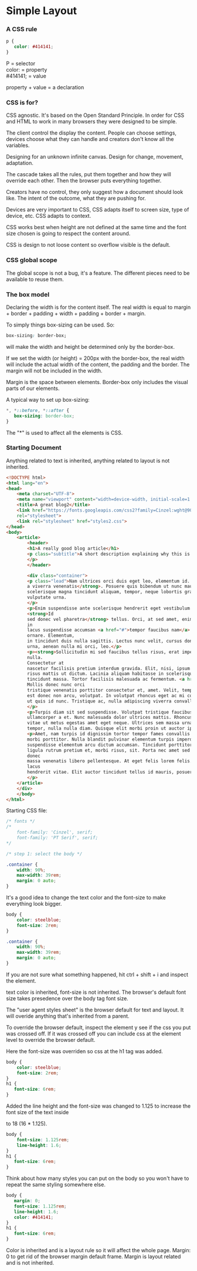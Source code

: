# Simple Layout

### A CSS rule  

```css
p {
   color: #414141;
}
```
P = selector  
color: = property  
#414141; = value  

property + value = a declaration  

### CSS is for?

CSS agnostic. It's based on the Open Standard Principle. In order for CSS and HTML to work in many browsers they were designed to be simple.  

The client control the display the content. People can choose settings, devices choose what they can handle and creators don't know all the variables. 

Designing for an unknown infinite canvas. Design for change, movement, adaptation. 

The cascade takes all the rules, put them together and how they will override each other. Then the browser puts everything together.

Creators have no control, they only suggest how a document should look like. The intent of the outcome, what they are pushing for.  

Devices are very important to CSS, CSS adapts itself to screen size, type of device, etc. CSS adapts to context.   

CSS works best when height are not defined at the same time and the font size chosen is going to respect the content around.  

CSS is design to not loose content so overflow visible is the default.  

### CSS global scope

The global scope is not a bug, it's a feature. The different pieces need to be available to reuse them.

### The box model

Declaring the width is for the content itself. The real width is equal to margin + border + padding + width + padding + border + margin.  

To simply things box-sizing can be used. So:
```css
box-sizing: border-box;
``` 
will make the width and height be determined only by the border-box.  

If we set the width (or height) = 200px with the border-box, the real width will include the actual width of the content, the padding and the border. The margin will not be included in the width.  

Margin is the space between elements. Border-box only includes the visual parts of our elements. 

A typical way to set up box-sizing:
```css
*, *::before, *::after {
   box-sizing: border-box;
}
```
The "*" is used to affect all the elements is CSS.  

### Starting Document

Anything related to text is inherited, anything related to layout is not inherited.  

```html
<!DOCTYPE html>
<html lang="en">
<head>
    <meta charset="UTF-8">
    <meta name="viewport" content="width=device-width, initial-scale=1.0">    
    <title>A great blog2</title>
    <link href="https://fonts.googleapis.com/css2?family=Cinzel:wght@900&family=PT+Serif:wght@400;700&display=swap"
    rel="stylesheet">
    <link rel="stylesheet" href="styles2.css">
</head>
<body>
    <article>
        <header>
        <h1>A really good blog article</h1>
        <p class="subtitle">A short description explaining why this is a good article and trying to get you to stick around.
        </p>
        </header>

        <div class="container">
        <p class="lead">Nam ultrices orci duis eget leo, elementum id. Pharetra ut blandit nisl aliquet <strong>morbi quam
        a viverra venenatis</strong>. Posuere quis bibendum ut nunc mauris nibh. Mauris mi sodales pretium fusce. Nulla
        scelerisque magna tincidunt aliquam, tempor, neque lobortis gravida. Tellus ante nec laoreet ullamcorper sit
        vulputate urna.
        </p>
        <p>Enim suspendisse ante scelerisque hendrerit eget vestibulum velit. Vestibulum amet a id a mattis nisl.
        <strong>Id
        sed donec vel pharetra</strong> tellus. Orci, at sed amet, enim luctus odio scelerisque. Purus vitae natoque
        in
        lacus suspendisse accumsan <a href="#">tempor faucibus nam</a>. Pulvinar nisl pellentesque congue lectus turpis
        ornare. Elementum,
        in tincidunt duis nulla sagittis. Lectus nunc velit, cursus donec magna leo massa, faucibus ac. Risus commodo eu
        urna, aenean nulla mi orci, leo.</p>
        <p><strong>Sollicitudin mi sed faucibus tellus risus, erat imperdiet nunc</strong>. Mi massa fames consequat
        nulla.
        Consectetur at
        nascetur facilisis pretium interdum gravida. Elit, nisi, ipsum fames tortor, tempor morbi et. Pellentesque sed
        risus mattis ut dictum. Lacinia aliquam habitasse in scelerisque. Tristique tincidunt vestibulum viverra sed
        tincidunt massa. Tortor facilisis malesuada ac fermentum. <a href="#">Euismod phasellus arcu</a> a, in nam.
        Mollis donec nunc orci
        tristique venenatis porttitor consectetur et, amet. Velit, tempor non sit massa gravida quam fringilla. Sodales
        est donec non arcu, volutpat. In volutpat rhoncus eget ac mi consequat. Sodales lectus adipiscing diam egestas
        ut quis id nunc. Tristique ac, nulla adipiscing viverra convallis pharetra, est, cras tempus.
        </p>
        <p>Turpis diam sit sed suspendisse. Volutpat tristique faucibus at lorem purus accumsan consectetur. Eget gravida
        ullamcorper a et. Nunc malesuada dolor ultrices mattis. Rhoncus erat curabitur aliquam vitae eget turpis. Lorem
        vitae ut metus egestas amet eget neque. Ultrices sem massa urna, cum condimentum dignissim lectus proin. Euismod
        tempor, nulla nulla diam. Quisque elit morbi proin ut auctor ipsum. Mi ut ut gravida integer a.</p>
        <p>Amet, nam turpis id dignissim tortor tempor fames convallis suscipit. Eu venenatis arcu amet diam nullam nec, a
        morbi porttitor. Nulla blandit pulvinar elementum turpis imperdiet venenatis metus. Blandit eget non, at turpis
        suspendisse elementum arcu dictum accumsan. Tincidunt porttitor pretium tellus eu, ut. Risus, aenean aliquam
        ligula rutrum pretium et, morbi risus, sit. Porta nec amet sed viverra interdum fringilla tincidunt. Aliquam
        donec
        massa venenatis libero pellentesque. At eget felis lorem felis. Blandit eget eget ultricies amet, consequat
        lacus
        hendrerit vitae. Elit auctor tincidunt tellus id mauris, posuere leo viverra.
        </p>
    </article>
    </div>
    </body>
</html>
```

Starting CSS file:
```css
/* fonts */
/* 
    font-family: 'Cinzel', serif;
    font-family: 'PT Serif', serif;
*/

/* step 1: select the body */

.container {
    width: 90%;
    max-width: 39rem;
    margin: 0 auto;
}
```

It's a good idea to change the text color and the font-size to make everything look bigger. 

```css
body {
    color: steelblue;
    font-size: 2rem;
}

.container {
    width: 90%;
    max-width: 39rem;
    margin: 0 auto;
}
```

If you are not sure what something happened, hit ctrl + shift + i and inspect the element.  

text color is inherited, font-size is not inherited. The browser's default font size takes presedence over the body tag font size.  

The "user agent styles sheet" is the browser default for text and layout. It will overide anything that's inherited from a parent.  

To override the browser default, inspect the element y see if the css you put was crossed off. If it was crossed off you can include css at the element level to override the browser default.

Here the font-size was overriden so css at the h1 tag was added.  
```css
body {
    color: steelblue;
    font-size: 2rem;
}
h1 {
   font-size: 6rem;
}
```

Added the line height and the font-size was changed to 1.125 to increase the font size of the text inside <p> to 18 (16 * 1.125). 
```css
body {
    font-size: 1.125rem;
    line-height: 1.6;
}
h1 {
   font-size: 6rem;
}
```

Think about how many styles you can put on the body so you won't have to repeat the same styling somewhere else. 

```css
body {
   margin: 0;
   font-size: 1.125rem;
   line-height: 1.6;
   color: #414141;
}
h1 {
   font-size: 6rem;
}
```
Color is inherited and is a layout rule so it will affect the whole page. Margin: 0 to get rid of the browser margin default frame. Margin is layout related and is not inherited.  







